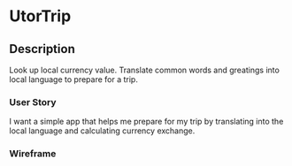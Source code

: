 # UtorTrip 

## Description 
Look up local currency value.  Translate common words and greatings into local language to prepare for a trip. 

### User Story
I want a simple app that helps me prepare for my trip by translating into the  local language and calculating currency exchange. 

### Wireframe
